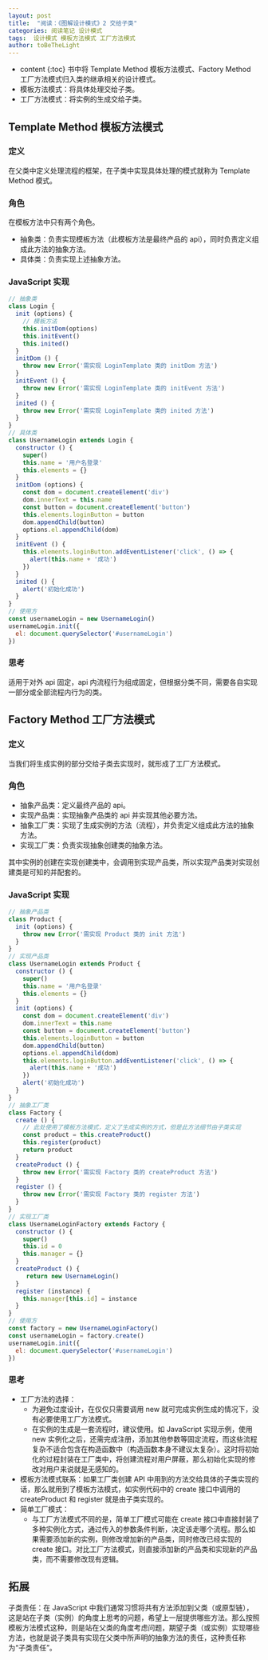 ```yaml
---
layout: post
title:  "阅读：《图解设计模式》2 交给子类"
categories: 阅读笔记 设计模式
tags:  设计模式 模板方法模式 工厂方法模式
author: toBeTheLight
---
```


* content
{:toc}
书中将 Template Method 模板方法模式、Factory Method 工厂方法模式归入类的继承相关的设计模式。
* 模板方法模式：将具体处理交给子类。
* 工厂方法模式：将实例的生成交给子类。




## Template Method 模板方法模式

### 定义

在父类中定义处理流程的框架，在子类中实现具体处理的模式就称为 Template Method 模式。

### 角色

在模板方法中只有两个角色。
* 抽象类：负责实现模板方法（此模板方法是最终产品的 api），同时负责定义组成此方法的抽象方法。
* 具体类：负责实现上述抽象方法。

### JavaScript 实现

```js
// 抽象类
class Login {
  init (options) {
    // 模板方法
    this.initDom(options)
    this.initEvent()
    this.inited()
  }
  initDom () {
    throw new Error('需实现 LoginTemplate 类的 initDom 方法')
  }
  initEvent () {
    throw new Error('需实现 LoginTemplate 类的 initEvent 方法')
  }
  inited () {
    throw new Error('需实现 LoginTemplate 类的 inited 方法')
  }
}
// 具体类
class UsernameLogin extends Login {
  constructor () {
    super()
    this.name = '用户名登录'
    this.elements = {}
  }
  initDom (options) {
    const dom = document.createElement('div')
    dom.innerText = this.name
    const button = document.createElement('button')
    this.elements.loginButton = button
    dom.appendChild(button)
    options.el.appendChild(dom)
  }
  initEvent () {
    this.elements.loginButton.addEventListener('click', () => {
      alert(this.name + '成功')
    })
  }
  inited () {
    alert('初始化成功')
  }
}
// 使用方
const usernameLogin = new UsernameLogin()
usernameLogin.init({
  el: document.querySelector('#usernameLogin')
})
```
### 思考

适用于对外 api 固定，api 内流程行为组成固定，但根据分类不同，需要各自实现一部分或全部流程内行为的类。

## Factory Method 工厂方法模式

### 定义

当我们将生成实例的部分交给子类去实现时，就形成了工厂方法模式。

### 角色

* 抽象产品类：定义最终产品的 api。
* 实现产品类：实现抽象产品类的 api 并实现其他必要方法。
* 抽象工厂类：实现了生成实例的方法（流程），并负责定义组成此方法的抽象方法。
* 实现工厂类：负责实现抽象创建类的抽象方法。

其中实例的创建在实现创建类中，会调用到实现产品类，所以实现产品类对实现创建类是可知的并配套的。

### JavaScript 实现

```js
// 抽象产品类
class Product {
  init (options) {
    throw new Error('需实现 Product 类的 init 方法')
  }
}
// 实现产品类
class UsernameLogin extends Product {
  constructor () {
    super()
    this.name = '用户名登录'
    this.elements = {}
  }
  init (options) {
    const dom = document.createElement('div')
    dom.innerText = this.name
    const button = document.createElement('button')
    this.elements.loginButton = button
    dom.appendChild(button)
    options.el.appendChild(dom)
    this.elements.loginButton.addEventListener('click', () => {
      alert(this.name + '成功')
    })
    alert('初始化成功')
  }
}
// 抽象工厂类
class Factory {
  create () {
    // 此处使用了模板方法模式，定义了生成实例的方式，但是此方法细节由子类实现
    const product = this.createProduct()
    this.register(product)
    return product
  }
  createProduct () {
    throw new Error('需实现 Factory 类的 createProduct 方法')
  }
  register () {
    throw new Error('需实现 Factory 类的 register 方法')
  }
}
// 实现工厂类
class UsernameLoginFactory extends Factory {
  constructor () {
    super()
    this.id = 0
    this.manager = {}
  }
  createProduct () {
     return new UsernameLogin() 
  }
  register (instance) {
    this.manager[this.id] = instance
  }
}
// 使用方
const factory = new UsernameLoginFactory()
const usernameLogin = factory.create()
usernameLogin.init({
  el: document.querySelector('#usernameLogin')
})
```
### 思考

* 工厂方法的选择：
  * 为避免过度设计，在仅仅只需要调用 new 就可完成实例生成的情况下，没有必要使用工厂方法模式。
  * 在实例的生成是一套流程时，建议使用。如 JavaScript 实现示例，使用 new 实例化之后，还需完成注册，添加其他参数等固定流程，而这些流程复杂不适合包含在构造函数中（构造函数本身不建议太复杂）。这时将初始化的过程封装在工厂类中，将创建流程对用户屏蔽，那么初始化实现的修改对用户来说就是无感知的。
* 模板方法模式联系：如果工厂类创建 API 中用到的方法交给具体的子类实现的话，那么就用到了模板方法模式，如实例代码中的 create 接口中调用的 createProduct 和 register 就是由子类实现的。
* 简单工厂模式：
  * 与工厂方法模式不同的是，简单工厂模式可能在 create 接口中直接封装了多种实例化方式，通过传入的参数条件判断，决定该走哪个流程。那么如果需要添加新的实例，则修改增加新的产品类，同时修改已经实现的 create 接口。对比工厂方法模式，则直接添加新的产品类和实现新的产品类，而不需要修改现有逻辑。

## 拓展

子类责任：在 JavaScript 中我们通常习惯将共有方法添加到父类（或原型链），这是站在子类（实例）的角度上思考的问题，希望上一层提供哪些方法。那么按照模板方法模式这种，则是站在父类的角度考虑问题，期望子类（或实例）实现哪些方法，也就是说子类具有实现在父类中所声明的抽象方法的责任，这种责任称为“子类责任”。 

